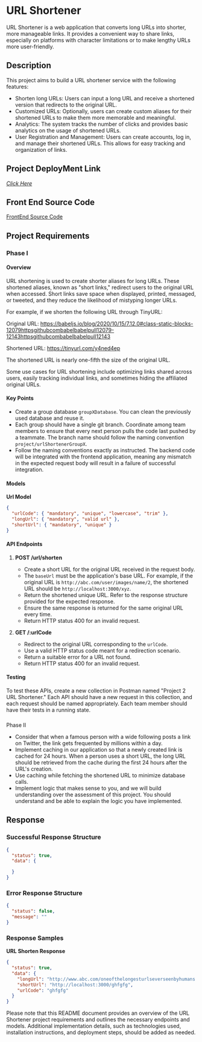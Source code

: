 # URL Shortener

URL Shortener is a web application that converts long URLs into shorter, more manageable links. It provides a convenient way to share links, especially on platforms with character limitations or to make lengthy URLs more user-friendly.

## Description

This project aims to build a URL shortener service with the following features:

- Shorten long URLs: Users can input a long URL and receive a shortened version that redirects to the original URL.
- Customized URLs: Optionally, users can create custom aliases for their shortened URLs to make them more memorable and meaningful.
- Analytics: The system tracks the number of clicks and provides basic analytics on the usage of shortened URLs.
- User Registration and Management: Users can create accounts, log in, and manage their shortened URLs. This allows for easy tracking and organization of links.
## Project DeployMent Link

[*Click Here*](https://animated-cuchufli-a2e8a1.netlify.app/)


## Front End Source Code

[FrontEnd Source Code](https://github.com/Ketan835985/Url-Shortner-FrontEnd.git)

## Project Requirements

### Phase I

#### Overview

URL shortening is used to create shorter aliases for long URLs. These shortened aliases, known as "short links," redirect users to the original URL when accessed. Short links save space when displayed, printed, messaged, or tweeted, and they reduce the likelihood of mistyping longer URLs.

For example, if we shorten the following URL through TinyURL:

Original URL: https://babeljs.io/blog/2020/10/15/7.12.0#class-static-blocks-12079httpsgithubcombabelbabelpull12079-12143httpsgithubcombabelbabelpull12143

Shortened URL: https://tinyurl.com/y4ned4ep

The shortened URL is nearly one-fifth the size of the original URL.

Some use cases for URL shortening include optimizing links shared across users, easily tracking individual links, and sometimes hiding the affiliated original URLs.

#### Key Points

- Create a group database `groupXDatabase`. You can clean the previously used database and reuse it.
- Each group should have a single git branch. Coordinate among team members to ensure that every next person pulls the code last pushed by a teammate. The branch name should follow the naming convention `project/urlShortenerGroupX`.
- Follow the naming conventions exactly as instructed. The backend code will be integrated with the frontend application, meaning any mismatch in the expected request body will result in a failure of successful integration.

#### Models

**Url Model**

```json
{
  "urlCode": { "mandatory", "unique", "lowercase", "trim" },
  "longUrl": { "mandatory", "valid url" },
  "shortUrl": { "mandatory", "unique" }
}
```

#### API Endpoints

1. **POST /url/shorten**

   - Create a short URL for the original URL received in the request body.
   - The `baseUrl` must be the application's base URL. For example, if the original URL is `http://abc.com/user/images/name/2`, the shortened URL should be `http://localhost:3000/xyz`.
   - Return the shortened unique URL. Refer to the response structure provided for the expected response.
   - Ensure the same response is returned for the same original URL every time.
   - Return HTTP status 400 for an invalid request.

2. **GET /:urlCode**

   - Redirect to the original URL corresponding to the `urlCode`.
   - Use a valid HTTP status code meant for a redirection scenario.
   - Return a suitable error for a URL not found.
   - Return HTTP status 400 for an invalid request.

#### Testing

To test these APIs, create a new collection in Postman named "Project 2 URL Shortener." Each API should have a new request in this collection, and each request should be named appropriately. Each team member should have their tests in a running state.

###

 Phase II

- Consider that when a famous person with a wide following posts a link on Twitter, the link gets frequented by millions within a day.
- Implement caching in our application so that a newly created link is cached for 24 hours. When a person uses a short URL, the long URL should be retrieved from the cache during the first 24 hours after the URL's creation.
- Use caching while fetching the shortened URL to minimize database calls.
- Implement logic that makes sense to you, and we will build understanding over the assessment of this project. You should understand and be able to explain the logic you have implemented.

## Response

### Successful Response Structure

```json
{
  "status": true,
  "data": {

  }
}
```

### Error Response Structure

```json
{
  "status": false,
  "message": ""
}
```

### Response Samples

**URL Shorten Response**

```json
{
  "status": true,
  "data": {
    "longUrl": "http://www.abc.com/oneofthelongesturlseverseenbyhumans.com",
    "shortUrl": "http://localhost:3000/ghfgfg",
    "urlCode": "ghfgfg"
  } 
}
```

Please note that this README document provides an overview of the URL Shortener project requirements and outlines the necessary endpoints and models. Additional implementation details, such as technologies used, installation instructions, and deployment steps, should be added as needed.

